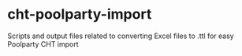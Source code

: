 # cht-poolparty-import
 Scripts and output files related to converting Excel files to .ttl for easy Poolparty CHT import
